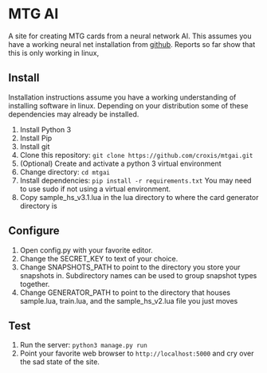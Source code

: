 # MTG AI
A site for creating MTG cards from a neural network AI. This assumes you have a working neural net installation from [github](https://github.com/billzorn/mtg-rnn). Reports so far show that this is only working in linux,

## Install
Installation instructions assume you have a working understanding of installing software in linux. Depending on your distribution some of these dependencies may already be installed.
1. Install Python 3
2. Install Pip
3. Install git
4. Clone this repository: `git clone https://github.com/croxis/mtgai.git`
5. (Optional) Create and activate a python 3 virtual environment
6. Change directory: `cd mtgai`
7. Install dependencies: `pip install -r requirements.txt` You may need to use sudo if not using a virtual environment.
8. Copy sample_hs_v3.1.lua in the lua directory to where the card generator directory is

## Configure
1. Open config.py with your favorite editor.
2. Change the SECRET_KEY to text of your choice.
3. Change SNAPSHOTS_PATH to point to the directory you store your snapshots in. Subdirectory names can be used to group snapshot types together.
4. Change GENERATOR_PATH to point to the directory that houses sample.lua, train.lua, and the sample_hs_v2.lua file you just moves

## Test
1. Run the server: `python3 manage.py run`
2. Point your favorite web browser to `http://localhost:5000` and cry over the sad state of the site.

